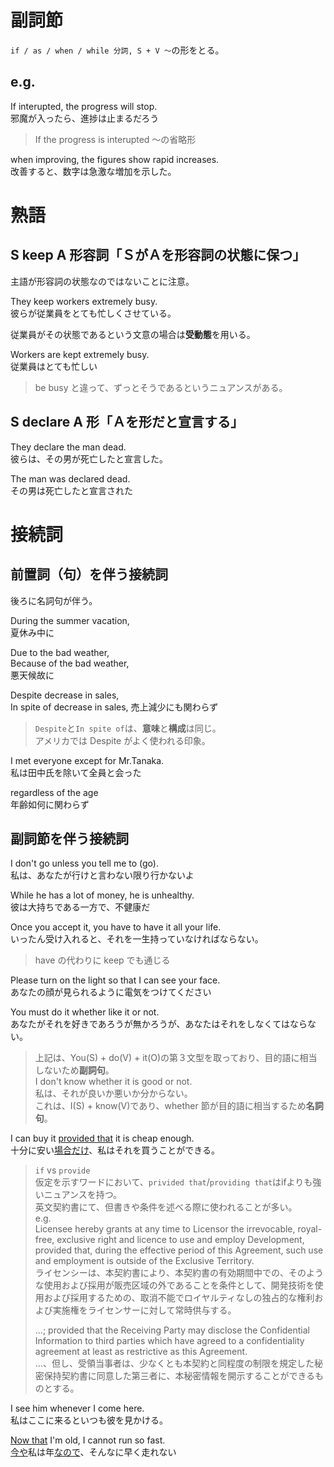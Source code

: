 # 副詞節

`if / as / when / while 分詞, S + V ～`の形をとる。

## e.g.

If interupted, the progress will stop.  
邪魔が入ったら、進捗は止まるだろう

> If the progress is interupted ～の省略形

when improving, the figures show rapid increases.  
改善すると、数字は急激な増加を示した。

# 熟語

## S keep A 形容詞「ＳがＡを形容詞の状態に保つ」

主語が形容詞の状態なのではないことに注意。

They keep workers extremely busy.  
彼らが従業員をとても忙しくさせている。

従業員がその状態であるという文意の場合は**受動態**を用いる。

Workers are kept extremely busy.  
従業員はとても忙しい

> be busy と違って、ずっとそうであるというニュアンスがある。

## S declare A 形「Ａを形だと宣言する」

They declare the man dead.  
彼らは、その男が死亡したと宣言した。

The man was declared dead.  
その男は死亡したと宣言された

# 接続詞

## 前置詞（句）を伴う接続詞

後ろに名詞句が伴う。

During the summer vacation,  
夏休み中に

Due to the bad weather,  
Because of the bad weather,  
悪天候故に

Despite decrease in sales,  
In spite of decrease in sales,
売上減少にも関わらず

> `Despite`と`In spite of`は、**意味**と**構成**は同じ。  
> アメリカでは Despite がよく使われる印象。

I met everyone except for Mr.Tanaka.  
私は田中氏を除いて全員と会った

regardless of the age  
年齢如何に関わらず

## 副詞節を伴う接続詞

I don't go unless you tell me to (go).  
私は、あなたが行けと言わない限り行かないよ

While he has a lot of money, he is unhealthy.  
彼は大持ちである一方で、不健康だ

Once you accept it, you have to have it all your life.  
いったん受け入れると、それを一生持っていなければならない。

> have の代わりに keep でも通じる

Please turn on the light so that I can see your face.  
あなたの顔が見られるように電気をつけてください

You must do it whether like it or not.  
あなたがそれを好きであろうが無かろうが、あなたはそれをしなくてはならない。

> 上記は、You(S) + do(V) + it(O)の第３文型を取っており、目的語に相当しないため**副詞句**。  
> I don't know whether it is good or not.  
> 私は、それが良いか悪いか分からない。  
> これは、I(S) + know(V)であり、whether 節が目的語に相当するため**名詞句**。

I can buy it <u>provided that</u> it is cheap enough.  
十分に安い<u>場合だけ</u>、私はそれを買うことができる。

> `if` vs `provide`  
> 仮定を示すワードにおいて、`privided that`/`providing that`はifよりも強いニュアンスを持つ。  
> 英文契約書にて、但書きや条件を述べる際に使われることが多い。  
> e.g.  
> Licensee hereby grants at any time to Licensor the irrevocable, royal-free, exclusive right and licence to use and employ Development, provided that, during the effective period of this Agreement, such use and employment is outside of the Exclusive Territory.  
> ライセンシーは、本契約書により、本契約書の有効期間中での、そのような使用および採用が販売区域の外であることを条件として、開発技術を使用および採用するための、取消不能でロイヤルティなしの独占的な権利および実施権をライセンサーに対して常時供与する。
>
> ...; provided that the Receiving Party may disclose the Confidential Information to third parties which have agreed to a confidentiality agreement at least as restrictive as this Agreement.  
>...、但し、受領当事者は、少なくとも本契約と同程度の制限を規定した秘密保持契約書に同意した第三者に、本秘密情報を開示することができるものとする。

I see him whenever I come here.  
私はここに来るといつも彼を見かける。

<u>Now that</u> I'm old, I cannot run so fast.  
<u>今や</u>私は年<u>なので</u>、そんなに早く走れない

